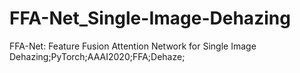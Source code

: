 # FFA-Net_Single-Image-Dehazing
FFA-Net: Feature Fusion Attention Network for Single Image Dehazing;PyTorch;AAAI2020;FFA;Dehaze;
